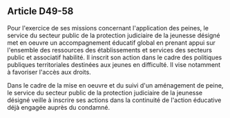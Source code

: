 Article D49-58
----
Pour l'exercice de ses missions concernant l'application des peines, le service
du secteur public de la protection judiciaire de la jeunesse désigné met en
oeuvre un accompagnement éducatif global en prenant appui sur l'ensemble des
ressources des établissements et services des secteurs public et associatif
habilité. Il inscrit son action dans le cadre des politiques publiques
territoriales destinées aux jeunes en difficulté. Il vise notamment à favoriser
l'accès aux droits.

Dans le cadre de la mise en oeuvre et du suivi d'un aménagement de peine, le
service du secteur public de la protection judiciaire de la jeunesse désigné
veille à inscrire ses actions dans la continuité de l'action éducative déjà
engagée auprès du condamné.
